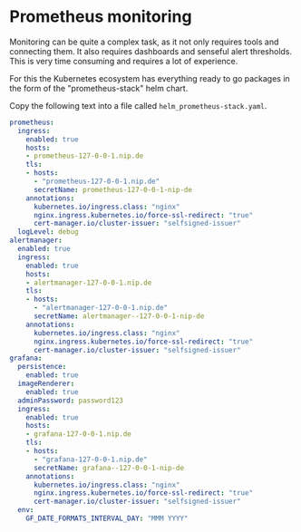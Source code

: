 # Prometheus monitoring

Monitoring can be quite a complex task, as it not only requires tools and connecting them. It also requires dashboards and senseful alert thresholds. This is very time consuming and requires a lot of experience.

For this the Kubernetes ecosystem has everything ready to go packages in the form of the "prometheus-stack" helm chart.

Copy the following text into a file called `helm_prometheus-stack.yaml`.

```yaml
prometheus:
  ingress: 
    enabled: true
    hosts: 
    - prometheus-127-0-0-1.nip.de
    tls:
    - hosts:
      - "prometheus-127-0-0-1.nip.de"
      secretName: prometheus-127-0-0-1-nip-de
    annotations:
      kubernetes.io/ingress.class: "nginx"    
      nginx.ingress.kubernetes.io/force-ssl-redirect: "true"
      cert-manager.io/cluster-issuer: "selfsigned-issuer"
  logLevel: debug
alertmanager:
  enabled: true
  ingress: 
    enabled: true
    hosts: 
    - alertmanager-127-0-0-1.nip.de
    tls:
    - hosts:
      - "alertmanager-127-0-0-1.nip.de"
      secretName: alertmanager--127-0-0-1-nip-de
    annotations:
      kubernetes.io/ingress.class: "nginx"    
      nginx.ingress.kubernetes.io/force-ssl-redirect: "true"
      cert-manager.io/cluster-issuer: "selfsigned-issuer"
grafana:
  persistence:
    enabled: true
  imageRenderer:
    enabled: true
  adminPassword: password123
  ingress:
    enabled: true
    hosts: 
    - grafana-127-0-0-1.nip.de
    tls:
    - hosts:
      - "grafana-127-0-0-1.nip.de"
      secretName: grafana--127-0-0-1-nip-de
    annotations:
      kubernetes.io/ingress.class: "nginx"    
      nginx.ingress.kubernetes.io/force-ssl-redirect: "true"
      cert-manager.io/cluster-issuer: "selfsigned-issuer"
  env:
    GF_DATE_FORMATS_INTERVAL_DAY: "MMM YYYY"
```

